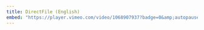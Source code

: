 ```yaml
---
title: DirectFile (English)
embed: "https://player.vimeo.com/video/1068907937?badge=0&amp;autopause=0&amp;player_id=0&amp;app_id=58479"
---
```

